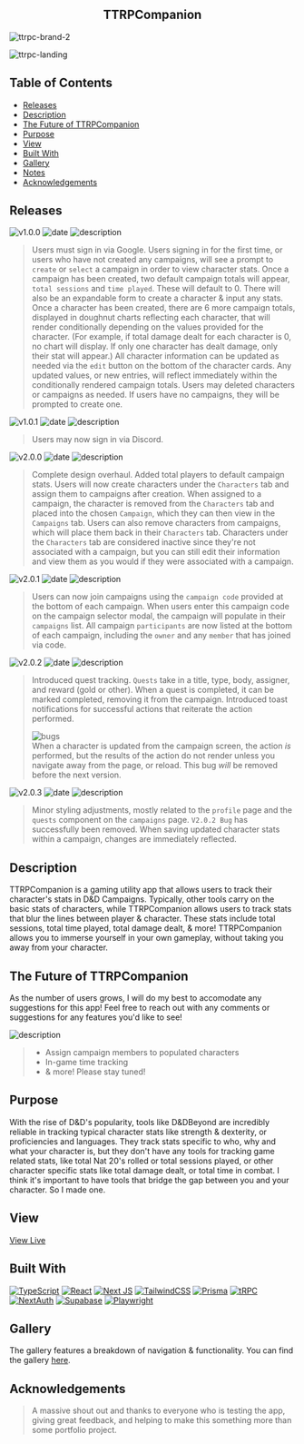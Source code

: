 <h2 align="center"> TTRPCompanion </h2>

![ttrpc-brand-2](https://github.com/knlrvr/ttrpg-char-stats-v2/assets/91632194/d567f93b-5135-47a8-a6f9-eba00e26fc58)

![ttrpc-landing](https://github.com/knlrvr/ttrpcompanion/assets/91632194/72c41101-6e8b-4767-af73-9d85c0c596da)

## Table of Contents
- [Releases](#releases)
- [Description](#description)
- [The Future of TTRPCompanion](#the-future-of-ttrpcompanion)
- [Purpose](#purpose)
- [View](#view)
- [Built With](#built-with)
- [Gallery](#gallery)
- [Notes](#notes)
- [Acknowledgements](#acknowledgements)

<a name="releases"></a>
## Releases
![v1.0.0](https://img.shields.io/badge/version-1.0.0-38bdf8) ![date](https://img.shields.io/badge/Aug_7_2023-informational) ![description](https://img.shields.io/badge/Initial_Release_+_How_To_Use-grey)
> Users must sign in via Google. Users signing in for the first time, or users who have not created any campaigns, will see a prompt to `create` or `select` a campaign in order to view character stats. Once a campaign has been created, two default campaign totals will appear, `total sessions` and `time played`. These will default to 0. There will also be an expandable form to create a character & input any stats. Once a character has been created, there are 6 more campaign totals, displayed in doughnut charts reflecting each character, that will render conditionally depending on the values provided for the character. (For example, if total damage dealt for each character is 0, no chart will display. If only one character has dealt damage, only their stat will appear.) All character information can be updated as needed via the `edit` button on the bottom of the character cards. Any updated values, or new entries, will reflect immediately within the conditionally rendered campaign totals. Users may deleted characters or campaigns as needed. If users have no campaigns, they will be prompted to create one. 

![v1.0.1](https://img.shields.io/badge/version-1.0.1-success) ![date](https://img.shields.io/badge/Aug_29_2023-informational) ![description](https://img.shields.io/badge/Login_Updates-grey)
> Users may now sign in via Discord.

![v2.0.0](https://img.shields.io/badge/version-2.0.0-fb923c) ![date](https://img.shields.io/badge/Sep_14_2023-informational) ![description](https://img.shields.io/badge/App_Overhaul_&_Function_Updates-grey)
> Complete design overhaul. Added total players to default campaign stats. Users will now create characters under the `Characters` tab and assign them to campaigns after creation. When assigned to a campaign, the character is removed from the `Characters` tab and placed into the chosen `Campaign`, which they can then view in the `Campaigns` tab. Users can also remove characters from campaigns, which will place them back in their `Characters` tab. Characters under the `Characters` tab are considered inactive since they're not associated with a campaign, but you can still edit their information and view them as you would if they were associated with a campaign.

![v2.0.1](https://img.shields.io/badge/version-2.0.1-0d9488) ![date](https://img.shields.io/badge/Sep_19_2023-informational) ![description](https://img.shields.io/badge/UI_Updates-grey)
> Users can now join campaigns using the `campaign code` provided at the bottom of each campaign. When users enter this campaign code on the campaign selector modal, the campaign will populate in their `campaigns` list. All campaign `participants` are now listed at the bottom of each campaign, including the `owner` and any `member` that has joined via code.

![v2.0.2](https://img.shields.io/badge/version-2.0.2-facc15) ![date](https://img.shields.io/badge/Sep_20_2023-informational) ![description](https://img.shields.io/badge/Function_Updates-grey)
> Introduced quest tracking. `Quests` take in a title, type, body, assigner, and reward (gold or other). When a quest is completed, it can be marked completed, removing it from the campaign. Introduced toast notifications for successful actions that reiterate the action performed.
> 
> ![bugs](https://img.shields.io/badge/Bugs-grey)  
> When a character is updated from the campaign screen, the action *is* performed, but the results of the action do not render unless you navigate away from the page, or reload. This bug *will* be removed before the next version. 

![v2.0.3](https://img.shields.io/badge/version-2.0.2-f87171) ![date](https://img.shields.io/badge/Oct_24_2023-informational) ![description](https://img.shields.io/badge/Styling_Updates_&_Function_Updates-grey)
> Minor styling adjustments, mostly related to the `profile` page and the `quests` component on the `campaigns` page. `V2.0.2 Bug` has successfully been removed. When saving updated character stats within a campaign, changes are immediately reflected. 

<a name="description"></a>
## Description
TTRPCompanion is a gaming utility app that allows users to track their character's stats in D&D Campaigns. Typically, other tools carry on the basic stats of characters, while TTRPCompanion allows users to track stats that blur the lines between player & character. These stats include total sessions, total time played, total damage dealt, & more! TTRPCompanion allows you to immerse yourself in your own gameplay, without taking you away from your character.


<a name="the-future-of-ttrpcompanion"></a>
## The Future of TTRPCompanion
As the number of users grows, I will do my best to accomodate any suggestions for this app! Feel free to reach out with any comments or suggestions for any features you'd like to see! 

![description](https://img.shields.io/badge/Upcoming_Features-grey)
> - Assign campaign members to populated characters
> - In-game time tracking
> - & more! Please stay tuned! 


<a name="purpose"></a>
## Purpose
With the rise of D&D's popularity, tools like D&DBeyond are incredibly reliable in tracking typical character stats like strength & dexterity, or proficiencies and languages. They track stats specific to who, why and what your character is, but they don't have any tools for tracking game related stats, like total Nat 20's rolled or total sessions played, or other character specific stats like total damage dealt, or total time in combat. I think it's important to have tools that bridge the gap between you and your character. So I made one. 


<a name="view"></a>
## View
[View Live](https://ttrpcompanion.vercel.app/)


<a name="built-with"></a>
## Built With
[![TypeScript](https://img.shields.io/badge/typescript-%23007ACC.svg?style=for-the-badge&logo=typescript&logoColor=white)](https://www.typescriptlang.org/) [![React](https://img.shields.io/badge/react-%2320232a.svg?style=for-the-badge&logo=react&logoColor=%2361DAFB)](https://react.dev/) [![Next JS](https://img.shields.io/badge/Next-black?style=for-the-badge&logo=next.js&logoColor=white)](https://nextjs.org/) [![TailwindCSS](https://img.shields.io/badge/tailwindcss-%2338B2AC.svg?style=for-the-badge&logo=tailwind-css&logoColor=white)](https://tailwindcss.com/docs/installation) [![Prisma](https://img.shields.io/badge/Prisma-3982CE?style=for-the-badge&logo=Prisma&logoColor=white)](https://www.prisma.io/) [![tRPC](https://img.shields.io/badge/trpc-blue.svg?style=for-the-badge&logoColor=white)](https://trpc.io/docs/quickstart) [![NextAuth](https://img.shields.io/badge/NextAuth-black.svg?style=for-the-badge&logoColor=white)](https://next-auth.js.org/) [![Supabase](https://img.shields.io/badge/Supabase-3ECF8E?style=for-the-badge&logo=supabase&logoColor=white)](https://supabase.com/) [![Playwright](https://img.shields.io/badge/Playwright-45ba4b?style=for-the-badge&logo=Playwright&logoColor=white)](https://playwright.dev/docs/intro)


<a name="gallery"></a>
## Gallery
The gallery features a breakdown of navigation & functionality. You can find the gallery [here](https://github.com/knlrvr/ttrpcompanion-gallery).

<a name="acknowledgements"></a>
## Acknowledgements
> A massive shout out and thanks to everyone who is testing the app, giving great feedback, and helping to make this something more than some portfolio project. 
